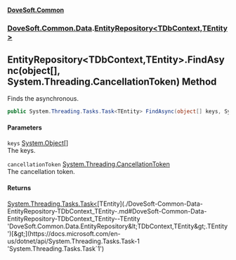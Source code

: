 #### [DoveSoft.Common](./index.md 'index')
### [DoveSoft.Common.Data](./DoveSoft-Common-Data.md 'DoveSoft.Common.Data').[EntityRepository&lt;TDbContext,TEntity&gt;](./DoveSoft-Common-Data-EntityRepository-TDbContext_TEntity-.md 'DoveSoft.Common.Data.EntityRepository&lt;TDbContext,TEntity&gt;')
## EntityRepository&lt;TDbContext,TEntity&gt;.FindAsync(object[], System.Threading.CancellationToken) Method
Finds the asynchronous.  
```csharp
public System.Threading.Tasks.Task<TEntity> FindAsync(object[] keys, System.Threading.CancellationToken cancellationToken=default(System.Threading.CancellationToken));
```
#### Parameters
<a name='DoveSoft-Common-Data-EntityRepository-TDbContext_TEntity--FindAsync(object--_System-Threading-CancellationToken)-keys'></a>
`keys` [System.Object](https://docs.microsoft.com/en-us/dotnet/api/System.Object 'System.Object')[[]](https://docs.microsoft.com/en-us/dotnet/api/System.Array 'System.Array')  
The keys.  
  
<a name='DoveSoft-Common-Data-EntityRepository-TDbContext_TEntity--FindAsync(object--_System-Threading-CancellationToken)-cancellationToken'></a>
`cancellationToken` [System.Threading.CancellationToken](https://docs.microsoft.com/en-us/dotnet/api/System.Threading.CancellationToken 'System.Threading.CancellationToken')  
The cancellation token.  
  
#### Returns
[System.Threading.Tasks.Task&lt;](https://docs.microsoft.com/en-us/dotnet/api/System.Threading.Tasks.Task-1 'System.Threading.Tasks.Task`1')[TEntity](./DoveSoft-Common-Data-EntityRepository-TDbContext_TEntity-.md#DoveSoft-Common-Data-EntityRepository-TDbContext_TEntity--TEntity 'DoveSoft.Common.Data.EntityRepository&lt;TDbContext,TEntity&gt;.TEntity')[&gt;](https://docs.microsoft.com/en-us/dotnet/api/System.Threading.Tasks.Task-1 'System.Threading.Tasks.Task`1')  
  
